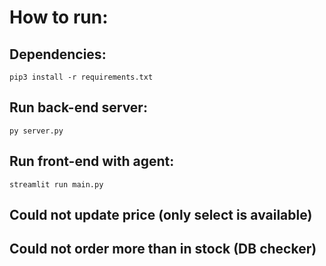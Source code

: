 # How to run:

## Dependencies:
`pip3 install -r requirements.txt`

## Run back-end server:
`py server.py`

## Run front-end with agent:
`streamlit run main.py`

## Could not update price (only select is available)
## Could not order more than in stock (DB checker)
